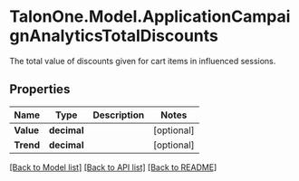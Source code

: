 # TalonOne.Model.ApplicationCampaignAnalyticsTotalDiscounts
The total value of discounts given for cart items in influenced sessions.
## Properties

Name | Type | Description | Notes
------------ | ------------- | ------------- | -------------
**Value** | **decimal** |  | [optional] 
**Trend** | **decimal** |  | [optional] 

[[Back to Model list]](../README.md#documentation-for-models) [[Back to API list]](../README.md#documentation-for-api-endpoints) [[Back to README]](../README.md)


